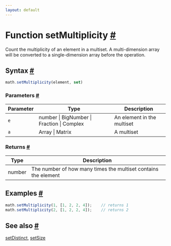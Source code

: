 ```yaml
---
layout: default
---
```


<!-- Note: This file is automatically generated from source code comments. Changes made in this file will be overridden. -->

<h1 id="function-setmultiplicity">Function setMultiplicity <a href="#function-setmultiplicity" title="Permalink">#</a></h1>

Count the multiplicity of an element in a multiset.
A multi-dimension array will be converted to a single-dimension array before the operation.


<h2 id="syntax">Syntax <a href="#syntax" title="Permalink">#</a></h2>

```js
math.setMultiplicity(element, set)
```

<h3 id="parameters">Parameters <a href="#parameters" title="Permalink">#</a></h3>

Parameter | Type | Description
--------- | ---- | -----------
`e` | number &#124; BigNumber &#124; Fraction &#124; Complex | An element in the multiset
`a` | Array &#124; Matrix | A multiset

<h3 id="returns">Returns <a href="#returns" title="Permalink">#</a></h3>

Type | Description
---- | -----------
number | The number of how many times the multiset contains the element


<h2 id="examples">Examples <a href="#examples" title="Permalink">#</a></h2>

```js
math.setMultiplicity(1, [1, 2, 2, 4]);    // returns 1
math.setMultiplicity(2, [1, 2, 2, 4]);    // returns 2
```


<h2 id="see-also">See also <a href="#see-also" title="Permalink">#</a></h2>

[setDistinct](setDistinct.html),
[setSize](setSize.html)
